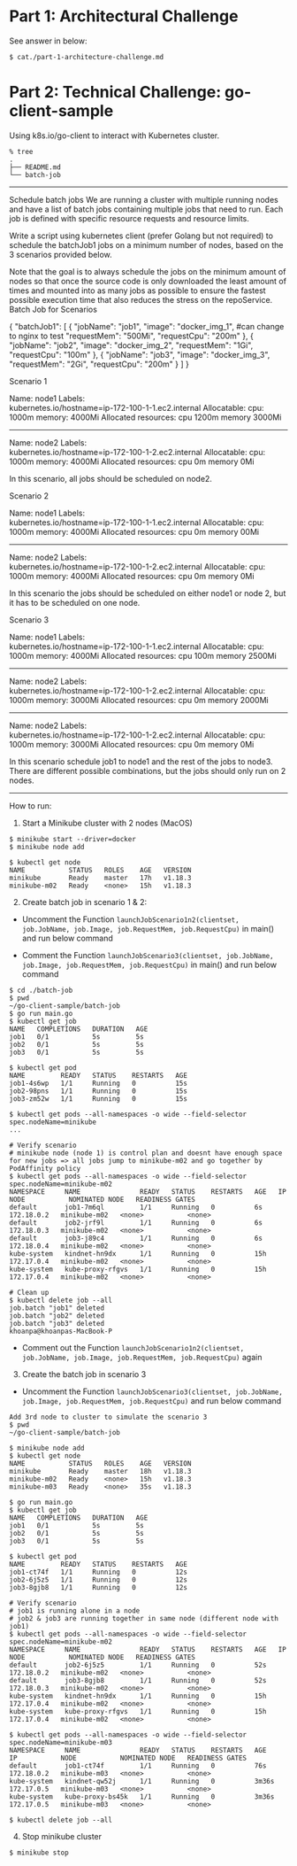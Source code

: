 # Part 1: Architectural Challenge
See answer in below:
```
$ cat./part-1-architecture-challenge.md
```

# Part 2: Technical Challenge: go-client-sample
Using k8s.io/go-client to interact with Kubernetes cluster.

```
% tree                         
.
├── README.md
└── batch-job
```

---
Schedule batch jobs
We are running a cluster with multiple running nodes and have a list of batch jobs containing multiple jobs that need to run. Each job is defined with specific resource requests and resource limits. 

Write a script using kubernetes client (prefer Golang but not required) to schedule the batchJob1 jobs on a minimum number of nodes, based on the 3 scenarios provided below.

Note that the goal is to always schedule the jobs on the minimum amount of nodes so that once the source code is only downloaded the least amount of times and mounted into as many jobs as possible to ensure the fastest possible execution time that also reduces the stress on the repoService.
Batch Job for Scenarios

{
 "batchJob1": [
     {
       "jobName": "job1",
       "image": "docker_img_1", #can change to nginx to test
       "requestMem": "500Mi",
       "requestCpu": "200m"
     },
     {
       "jobName": "job2",
       "image": "docker_img_2",
       "requestMem": "1Gi",
       "requestCpu": "100m"
     },
     {
       "jobName": "job3",
       "image": "docker_img_3",
       "requestMem": "2Gi",
       "requestCpu": "200m"
     }
   ]
}





Scenario 1

Name:               node1
Labels:                                                             
 kubernetes.io/hostname=ip-172-100-1-1.ec2.internal
Allocatable:
 cpu:                         1000m
 memory:                      4000Mi
Allocated resources:
 cpu                          1200m
 memory                       3000Mi

---

Name:               node2
Labels:    
 kubernetes.io/hostname=ip-172-100-1-2.ec2.internal
Allocatable:
 cpu:                         1000m
 memory:                      4000Mi
Allocated resources:
 cpu                          0m
 memory                       0Mi




In this scenario, all jobs should be scheduled on node2.

Scenario 2 

Name:               node1
Labels:                                                             
 kubernetes.io/hostname=ip-172-100-1-1.ec2.internal
Allocatable:
 cpu:                         1000m
 memory:                      4000Mi
Allocated resources:
 cpu                          0m
 memory                       00Mi

---

Name:               node2
Labels:    
 kubernetes.io/hostname=ip-172-100-1-2.ec2.internal
Allocatable:
 cpu:                         1000m
 memory:                      4000Mi
Allocated resources:
 cpu                          0m
 memory                       0Mi

In this scenario the jobs should be scheduled on either node1 or node 2, but it has to be scheduled on one node.



Scenario 3

Name:               node1
Labels:                                                             
 kubernetes.io/hostname=ip-172-100-1-1.ec2.internal
Allocatable:
 cpu:                         1000m
 memory:                      4000Mi
Allocated resources:
 cpu                          100m
 memory                       2500Mi

---

Name:               node2
Labels:    
 kubernetes.io/hostname=ip-172-100-1-2.ec2.internal
Allocatable:
 cpu:                         1000m
 memory:                      3000Mi
Allocated resources:
 cpu                          0m
 memory                       2000Mi

---

Name:               node2
Labels:    
 kubernetes.io/hostname=ip-172-100-1-2.ec2.internal
Allocatable:
 cpu:                         1000m
 memory:                      3000Mi
Allocated resources:
 cpu                          0m
 memory                       0Mi

In this scenario schedule job1 to node1 and the rest of the jobs to node3. There are different possible combinations, but the jobs should only run on 2 nodes.

---
How to run:

1. Start a Minikube cluster with 2 nodes (MacOS)
```
$ minikube start --driver=docker
$ minikube node add

$ kubectl get node
NAME           STATUS   ROLES    AGE   VERSION
minikube       Ready    master   17h   v1.18.3
minikube-m02   Ready    <none>   15h   v1.18.3
```

2. Create batch job in scenario 1 & 2:
- Uncomment the Function `launchJobScenario1n2(clientset, job.JobName, job.Image, job.RequestMem, job.RequestCpu)` in main() and run below command

- Comment the Function `launchJobScenario3(clientset, job.JobName, job.Image, job.RequestMem, job.RequestCpu)` in main() and run below command

```
$ cd ./batch-job
$ pwd 
~/go-client-sample/batch-job
$ go run main.go
$ kubectl get job
NAME   COMPLETIONS   DURATION   AGE
job1   0/1           5s         5s
job2   0/1           5s         5s
job3   0/1           5s         5s

$ kubectl get pod 
NAME         READY   STATUS    RESTARTS   AGE
job1-4s6wp   1/1     Running   0          15s
job2-98pns   1/1     Running   0          15s
job3-zm52w   1/1     Running   0          15s

$ kubectl get pods --all-namespaces -o wide --field-selector spec.nodeName=minikube
...

# Verify scenario
# minikube node (node 1) is control plan and doesnt have enough space for new jobs => all jobs jump to minikube-m02 and go together by PodAffinity policy
$ kubectl get pods --all-namespaces -o wide --field-selector spec.nodeName=minikube-m02
NAMESPACE     NAME               READY   STATUS    RESTARTS   AGE   IP           NODE           NOMINATED NODE   READINESS GATES
default       job1-7m6ql         1/1     Running   0          6s    172.18.0.2   minikube-m02   <none>           <none>
default       job2-jrf9l         1/1     Running   0          6s    172.18.0.3   minikube-m02   <none>           <none>
default       job3-j89c4         1/1     Running   0          6s    172.18.0.4   minikube-m02   <none>           <none>
kube-system   kindnet-hn9dx      1/1     Running   0          15h   172.17.0.4   minikube-m02   <none>           <none>
kube-system   kube-proxy-rfgvs   1/1     Running   0          15h   172.17.0.4   minikube-m02   <none>           <none>

# Clean up
$ kubectl delete job --all
job.batch "job1" deleted
job.batch "job2" deleted
job.batch "job3" deleted
khoanpa@khoanpas-MacBook-P
```

- Comment out the Function `launchJobScenario1n2(clientset, job.JobName, job.Image, job.RequestMem, job.RequestCpu)` again

3. Create the batch job in scenario 3
- Uncomment the Function `launchJobScenario3(clientset, job.JobName, job.Image, job.RequestMem, job.RequestCpu)` and run below command
```
Add 3rd node to cluster to simulate the scenario 3
$ pwd 
~/go-client-sample/batch-job

$ minikube node add
$ kubectl get node
NAME           STATUS   ROLES    AGE   VERSION
minikube       Ready    master   18h   v1.18.3
minikube-m02   Ready    <none>   15h   v1.18.3
minikube-m03   Ready    <none>   35s   v1.18.3

$ go run main.go
$ kubectl get job
NAME   COMPLETIONS   DURATION   AGE
job1   0/1           5s         5s
job2   0/1           5s         5s
job3   0/1           5s         5s

$ kubectl get pod 
NAME         READY   STATUS    RESTARTS   AGE
job1-ct74f   1/1     Running   0          12s
job2-6j5z5   1/1     Running   0          12s
job3-8gjb8   1/1     Running   0          12s

# Verify scenario
# job1 is running alone in a node
# job2 & job3 are running together in same node (different node with job1)
$ kubectl get pods --all-namespaces -o wide --field-selector spec.nodeName=minikube-m02
NAMESPACE     NAME               READY   STATUS    RESTARTS   AGE   IP           NODE           NOMINATED NODE   READINESS GATES
default       job2-6j5z5         1/1     Running   0          52s   172.18.0.2   minikube-m02   <none>           <none>
default       job3-8gjb8         1/1     Running   0          52s   172.18.0.3   minikube-m02   <none>           <none>
kube-system   kindnet-hn9dx      1/1     Running   0          15h   172.17.0.4   minikube-m02   <none>           <none>
kube-system   kube-proxy-rfgvs   1/1     Running   0          15h   172.17.0.4   minikube-m02   <none>           <none>

$ kubectl get pods --all-namespaces -o wide --field-selector spec.nodeName=minikube-m03
NAMESPACE     NAME               READY   STATUS    RESTARTS   AGE     IP           NODE           NOMINATED NODE   READINESS GATES
default       job1-ct74f         1/1     Running   0          76s     172.18.0.2   minikube-m03   <none>           <none>
kube-system   kindnet-qw52j      1/1     Running   0          3m36s   172.17.0.5   minikube-m03   <none>           <none>
kube-system   kube-proxy-bs45k   1/1     Running   0          3m36s   172.17.0.5   minikube-m03   <none>           <none>

$ kubectl delete job --all
```

4. Stop minikube cluster
```
$ minikube stop
```
